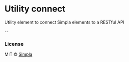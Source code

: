 # Utility connect

Utility element to connect Simpla elements to a RESTful API

--

### License

MIT © [Simpla](admin@simpla.io)

[bower-badge]: https://img.shields.io/bower/v/sm-connect-api.svg
[bowerlicense-badge]: https://img.shields.io/bower/l/sm-connect-api.svg
[travis-badge]: https://img.shields.io/travis/simplaio/sm-connect-api.svg
[travis-url]: https://travis-ci.org/simplaio/sm-connect-api
[bowerdeps-badge]: https://img.shields.io/gemnasium/simplaio/sm-connect-api.svg
[bowerdeps-url]: https://gemnasium.com/bower/sm-connect-api
[npmdeps-badge]: https://img.shields.io/david/simplaio/sm-connect-api.svg
[npmdeps-url]: https://david-dm.org/simplaio/sm-connect-api
[npmdevdeps-badge]: https://img.shields.io/david/dev/simplaio/sm-connect-api.svg?theme=shields.io
[npmdevdeps-url]: https://david-dm.org/dev/simplaio/sm-connect-api#info=devDependencies
